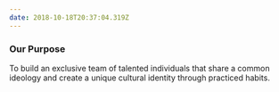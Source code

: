```yaml
---
date: 2018-10-18T20:37:04.319Z
---
```

### Our Purpose

To build an exclusive team of talented individuals that share a common ideology and create a unique cultural identity through practiced habits.
